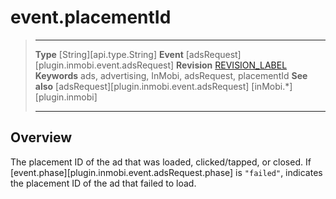 # event.placementId

> --------------------- ------------------------------------------------------------------------------------------
> __Type__              [String][api.type.String]
> __Event__             [adsRequest][plugin.inmobi.event.adsRequest]
> __Revision__          [REVISION_LABEL](REVISION_URL)
> __Keywords__          ads, advertising, InMobi, adsRequest, placementId
> __See also__			[adsRequest][plugin.inmobi.event.adsRequest]
>						[inMobi.*][plugin.inmobi]
> --------------------- ------------------------------------------------------------------------------------------

## Overview

The placement ID of the ad that was loaded, clicked/tapped, or closed. If [event.phase][plugin.inmobi.event.adsRequest.phase] is `"failed"`, indicates the placement&nbsp;ID of the ad that failed to load.

